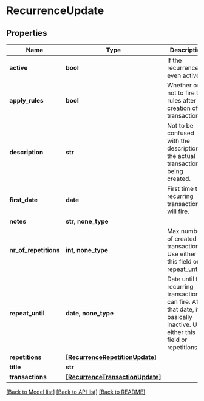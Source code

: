 # RecurrenceUpdate


## Properties
Name | Type | Description | Notes
------------ | ------------- | ------------- | -------------
**active** | **bool** | If the recurrence is even active. | [optional] 
**apply_rules** | **bool** | Whether or not to fire the rules after the creation of a transaction. | [optional] 
**description** | **str** | Not to be confused with the description of the actual transaction(s) being created. | [optional] 
**first_date** | **date** | First time the recurring transaction will fire. | [optional] 
**notes** | **str, none_type** |  | [optional] 
**nr_of_repetitions** | **int, none_type** | Max number of created transactions. Use either this field or repeat_until. | [optional] 
**repeat_until** | **date, none_type** | Date until the recurring transaction can fire. After that date, it&#39;s basically inactive. Use either this field or repetitions. | [optional] 
**repetitions** | [**[RecurrenceRepetitionUpdate]**](RecurrenceRepetitionUpdate.md) |  | [optional] 
**title** | **str** |  | [optional] 
**transactions** | [**[RecurrenceTransactionUpdate]**](RecurrenceTransactionUpdate.md) |  | [optional] 

[[Back to Model list]](../README.md#documentation-for-models) [[Back to API list]](../README.md#documentation-for-api-endpoints) [[Back to README]](../README.md)


